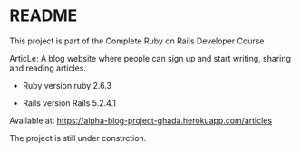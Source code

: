 # README

This project is part of the Complete Ruby on Rails Developer Course

ArticLe:
A blog website where people can sign up and start writing, sharing and reading articles.


* Ruby version 
ruby 2.6.3

* Rails version 
Rails 5.2.4.1


Available at:
https://alpha-blog-project-ghada.herokuapp.com/articles

The project is still under constrction.
